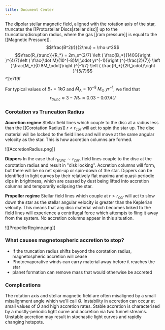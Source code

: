 ```yaml
---
title: Document Center
---
```

The dipolar stellar magnetic field, aligned with the rotation axis of the star, truncates the [[Protostellar Discs|stellar disc]] up to the truncation/disruption radius, where the gas [[ram pressure]] is equal to the [[Magnetic Pressure]].
$$\frac{B^2(r)}{2\mu} = \rho u^2$$
$$\frac{R_{trunc}}{R_*} = 2m_s^{2/7} \left ( \frac{B_*}{140G}\right )^{4/7}\left ( \frac{\dot M}{10^{-8}M_\odot yr^{-1}}\right )^{-\frac{2}{7}} \left ( \frac{M_*}{0.8M_\odot}\right )^{-1/7} \left ( \frac{R_*}{2R_\odot}\right )^{5/7}$$ ^2e7f9f

For typical values of $B_* = 1kG$ and $\dot M_A = 10^{-8}\; M_\odot \; yr^{-1}$, we find that $$r_{trunc} \approx 3-7R_* \approx 0.03-0.07AU$$
### Corotation vs Truncation Radius
**Accretion regime**
Stellar field lines which couple to the disc at a radius less than the [[Corotation Radius]] $r < r_{cor}$ will act to spin the star up. The disc material will be locked to the field lines and will move at the same angular velocity as the star. This is how accretion columns are formed.

![[AccretionRadius.png]]

**Dippers**
In the case that $r_{trunc} \sim r_{cor}$, field lines couple to the disc at the corotation radius and result in "disk locking". Accretion columns will form, but there will be no net spin-up or spin-down of the star. 
Dippers can be identified in light curves by their relatively flat maxima and quasi-periodic dips in brightness, which are caused by dust being lifted into accretion columns and temporarily eclipsing the star.

**Propeller regime**
Stellar field lines which couple at $r > r_{cor}$ will act to slow down the star as the stellar angular velocity is greater than the Keplerian velocity. This means that any disc material which becomes linked to the field lines will experience a centrifugal force which attempts to fling it away from the system. No accretion columns appear in this situation.

![[PropellerRegime.png]]

### What causes magnetospheric accretion to stop?
- If the truncation radius shifts beyond the corotation radius, magnetospheric accretion will cease
- Photoevaporative winds can carry material away before it reaches the star
- planet formation can remove mass that would otherwise be accreted

### Complications
The rotation axis and stellar magnetic field are often misaligned by a small misalignment angle which we'll call $Q$.
Instability in accretion can occur at small values of $Q$ and high accretion rates. 
Stable accretion is characterised by a mostly-periodic light curve and accretion via two funnel streams. Unstable accretion may result in stochastic light curves and rapidly changing hotspots.



